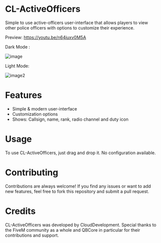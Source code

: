 # CL-ActiveOfficers
Simple to use active-officers user-interface that allows players to view other police officers with options to customize their experience.

Preview: https://youtu.be/n64iuxv0M5A

Dark Mode :

![image](https://github.com/NevoSwissa/CL-ActiveOfficers/assets/96447671/c8ef7cf2-5a2d-4c6d-ac5e-836288978029)

Light Mode:

![image2](https://github.com/NevoSwissa/CL-ActiveOfficers/assets/96447671/1f2e1c52-50ad-4517-a6a5-e31e1ba718f0)

# Features
- Simple & modern user-interface
- Customization options
- Shows: Callsign, name, rank, radio channel and duty icon

# Usage

To use CL-ActiveOfficers, just drag and drop it. No configuration available.

# Contributing

Contributions are always welcome! If you find any issues or want to add new features, feel free to fork this repository and submit a pull request.

# Credits

CL-ActiveOfficers was developed by CloudDevelopment. Special thanks to the FiveM community as a whole and QBCore in particular for their contributions and support.
